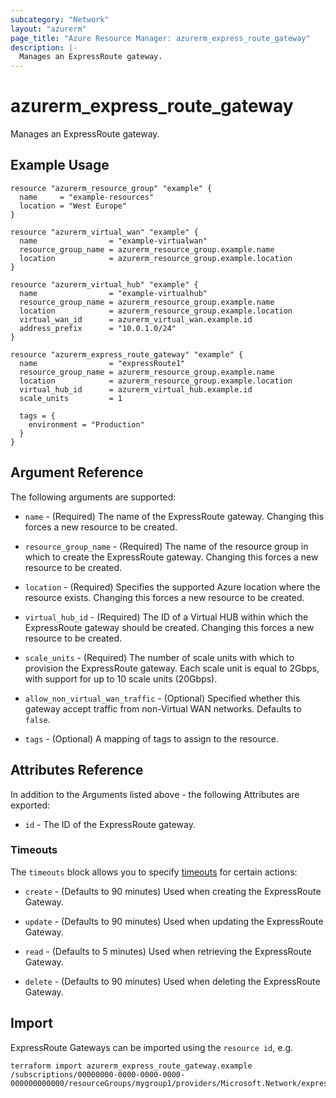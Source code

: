 ```yaml
---
subcategory: "Network"
layout: "azurerm"
page_title: "Azure Resource Manager: azurerm_express_route_gateway"
description: |-
  Manages an ExpressRoute gateway.
---
```


# azurerm_express_route_gateway

Manages an ExpressRoute gateway.

## Example Usage

```hcl
resource "azurerm_resource_group" "example" {
  name     = "example-resources"
  location = "West Europe"
}

resource "azurerm_virtual_wan" "example" {
  name                = "example-virtualwan"
  resource_group_name = azurerm_resource_group.example.name
  location            = azurerm_resource_group.example.location
}

resource "azurerm_virtual_hub" "example" {
  name                = "example-virtualhub"
  resource_group_name = azurerm_resource_group.example.name
  location            = azurerm_resource_group.example.location
  virtual_wan_id      = azurerm_virtual_wan.example.id
  address_prefix      = "10.0.1.0/24"
}

resource "azurerm_express_route_gateway" "example" {
  name                = "expressRoute1"
  resource_group_name = azurerm_resource_group.example.name
  location            = azurerm_resource_group.example.location
  virtual_hub_id      = azurerm_virtual_hub.example.id
  scale_units         = 1

  tags = {
    environment = "Production"
  }
}
```

## Argument Reference

The following arguments are supported:

* `name` - (Required) The name of the ExpressRoute gateway. Changing this forces a new resource to be created.

* `resource_group_name` - (Required) The name of the resource group in which to create the ExpressRoute gateway. Changing this forces a new resource to be created.

* `location` - (Required) Specifies the supported Azure location where the resource exists. Changing this forces a new resource to be created.

* `virtual_hub_id` - (Required) The ID of a Virtual HUB within which the ExpressRoute gateway should be created. Changing this forces a new resource to be created.

* `scale_units` - (Required) The number of scale units with which to provision the ExpressRoute gateway. Each scale unit is equal to 2Gbps, with support for up to 10 scale units (20Gbps).

* `allow_non_virtual_wan_traffic` - (Optional) Specified whether this gateway accept traffic from non-Virtual WAN networks. Defaults to `false`.

* `tags` - (Optional) A mapping of tags to assign to the resource.

## Attributes Reference

In addition to the Arguments listed above - the following Attributes are exported:

* `id` - The ID of the ExpressRoute gateway.

### Timeouts

The `timeouts` block allows you to specify [timeouts](https://www.terraform.io/language/resources/syntax#operation-timeouts) for certain actions:

* `create` - (Defaults to 90 minutes) Used when creating the ExpressRoute Gateway.

* `update` - (Defaults to 90 minutes) Used when updating the ExpressRoute Gateway.

* `read` - (Defaults to 5 minutes) Used when retrieving the ExpressRoute Gateway.

* `delete` - (Defaults to 90 minutes) Used when deleting the ExpressRoute Gateway.

## Import

ExpressRoute Gateways can be imported using the `resource id`, e.g.

```shell
terraform import azurerm_express_route_gateway.example /subscriptions/00000000-0000-0000-0000-000000000000/resourceGroups/mygroup1/providers/Microsoft.Network/expressRouteGateways/myExpressRouteGateway
```
